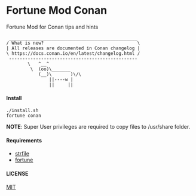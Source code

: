 # Fortune Mod Conan

Fortune Mod for Conan tips and hints

```
 ________________________________________________
/ What is new?                                   \
| All releases are documented in Conan changelog |
\ https://docs.conan.io/en/latest/changelog.html /
 ------------------------------------------------
        \   ^__^
         \  (oo)\_______
            (__)\       )\/\
                ||----w |
                ||     ||

```

#### Install

    ./install.sh
    fortune conan

**NOTE**: Super User privileges are required to copy files to /usr/share folder.

#### Requirements

- [strfile](https://linux.die.net/man/1/strfile)
- [fortune](https://linux.die.net/man/6/fortune)

#### LICENSE
[MIT](LICENSE)
